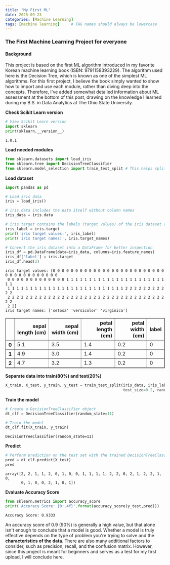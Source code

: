 ```yaml
---
title: "My First ML"
date: 2025-09-23
categories: [Machine Learning]
tags: [machine learning]     # TAG names should always be lowercase
---
```


### The First Machine Learning Project for everyone

#### Background

This project is based on the first ML algorithm introduced in my favorite Korean machine learning book (ISBN: 9791158393229). The algorithm used here is the Decision Tree, which is known as one of the simplest ML algorithms. For this first project, I believe the book simply wanted to show how to import and use each module, rather than diving deep into the concepts. Therefore, I've added somewhat detailed information about ML assessment at the bottom of this post, drawing on the knowledge I learned during my B.S. in Data Analytics at The Ohio State University.

**Check Scikit Learn version**


```python
# View Scikit Learn version
import sklearn
print(sklearn.__version__)
```

    1.0.1


**Load needed modules**


```python
from sklearn.datasets import load_iris
from sklearn.tree import DecisionTreeClassifier
from sklearn.model_selection import train_test_split # This helps split data easy
```

**Load dataset**


```python
import pandas as pd

# Load iris data
iris = load_iris()

# iris.data includes the data itself without column names
iris_data = iris.data

# iris.target contains the labels (target values) of the iris dataset as a numpy array
iris_label = iris.target
print('iris target values:', iris_label)
print('iris target names:', iris.target_names)

# Convert the iris dataset into a DataFrame for better inspection
iris_df = pd.DataFrame(data=iris_data, columns=iris.feature_names)
iris_df['label'] = iris.target
iris_df.head(3)
```

    iris target values: [0 0 0 0 0 0 0 0 0 0 0 0 0 0 0 0 0 0 0 0 0 0 0 0 0 0 0 0 0 0 0 0 0 0 0 0 0
     0 0 0 0 0 0 0 0 0 0 0 0 0 1 1 1 1 1 1 1 1 1 1 1 1 1 1 1 1 1 1 1 1 1 1 1 1
     1 1 1 1 1 1 1 1 1 1 1 1 1 1 1 1 1 1 1 1 1 1 1 1 1 1 2 2 2 2 2 2 2 2 2 2 2
     2 2 2 2 2 2 2 2 2 2 2 2 2 2 2 2 2 2 2 2 2 2 2 2 2 2 2 2 2 2 2 2 2 2 2 2 2
     2 2]
    iris target names: ['setosa' 'versicolor' 'virginica']





<div>
<style scoped>
    .dataframe tbody tr th:only-of-type {
        vertical-align: middle;
    }

    .dataframe tbody tr th {
        vertical-align: top;
    }

    .dataframe thead th {
        text-align: right;
    }
</style>
<table border="1" class="dataframe">
  <thead>
    <tr style="text-align: right;">
      <th></th>
      <th>sepal length (cm)</th>
      <th>sepal width (cm)</th>
      <th>petal length (cm)</th>
      <th>petal width (cm)</th>
      <th>label</th>
    </tr>
  </thead>
  <tbody>
    <tr>
      <th>0</th>
      <td>5.1</td>
      <td>3.5</td>
      <td>1.4</td>
      <td>0.2</td>
      <td>0</td>
    </tr>
    <tr>
      <th>1</th>
      <td>4.9</td>
      <td>3.0</td>
      <td>1.4</td>
      <td>0.2</td>
      <td>0</td>
    </tr>
    <tr>
      <th>2</th>
      <td>4.7</td>
      <td>3.2</td>
      <td>1.3</td>
      <td>0.2</td>
      <td>0</td>
    </tr>
  </tbody>
</table>
</div>



**Separate data into train(80%) and test(20%)**


```python
X_train, X_test, y_train, y_test = train_test_split(iris_data, iris_label, 
                                                    test_size=0.2, random_state=11)
```

**Train the model**


```python
# Create a DecisionTreeClassifier object
dt_clf = DecisionTreeClassifier(random_state=11)

# Train the model
dt_clf.fit(X_train, y_train)
```




    DecisionTreeClassifier(random_state=11)



**Predict**


```python
# Perform prediction on the test set with the trained DecisionTreeClassifier.
pred = dt_clf.predict(X_test)
pred
```






    array([2, 2, 1, 1, 2, 0, 1, 0, 0, 1, 1, 1, 1, 2, 2, 0, 2, 1, 2, 2, 1, 0,
           0, 1, 0, 0, 2, 1, 0, 1])



**Evaluate Accuracy Score**


```python
from sklearn.metrics import accuracy_score
print('Accuracy Score: {0:.4f}'.format(accuracy_score(y_test,pred)))
```

    Accuracy Score: 0.9333


An accuracy score of 0.9 (90%) is generally a high value, but that alone isn't enough to conclude that a model is good. Whether a model is truly effective depends on the type of problem you're trying to solve and the **characteristics of the data**. There are also many additional factors to consider, such as precision, recall, and the confusion matrix. However, since this project is meant for beginners and serves as a test for my first upload, I will conclude here.



